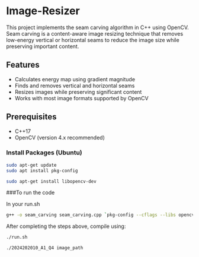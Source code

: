 # Image-Resizer


This project implements the seam carving algorithm in C++ using OpenCV. Seam carving is a content-aware image resizing technique that removes low-energy vertical or horizontal seams to reduce the image size while preserving important content.

## Features

- Calculates energy map using gradient magnitude
- Finds and removes vertical and horizontal seams
- Resizes images while preserving significant content
- Works with most image formats supported by OpenCV

## Prerequisites

- C++17 
- OpenCV (version 4.x recommended)

### Install Packages (Ubuntu)

```bash
sudo apt-get update
sudo apt install pkg-config
```
```bash
sudo apt-get install libopencv-dev
```

###To run the code

In your run.sh

```bash
g++ -o seam_carving seam_carving.cpp `pkg-config --cflags --libs opencv4`
```
After completing the steps above, compile using:

```bash
./run.sh
```
```bash
./2024202010_A1_Q4 image_path
```
